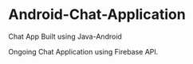# Android-Chat-Application
Chat App Built using Java-Android


Ongoing Chat Application using Firebase API.
